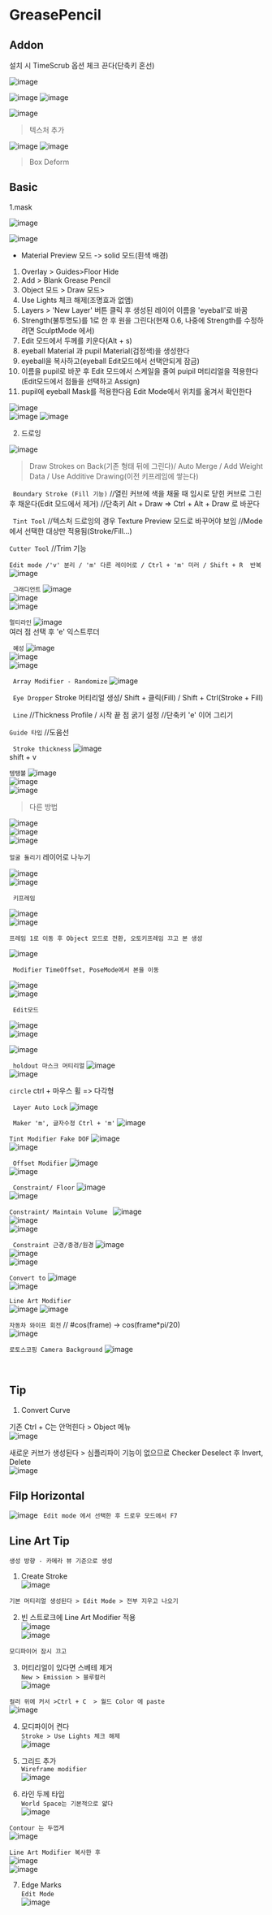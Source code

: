 GreasePencil
==============

Addon
---------
설치 시 TimeScrub 옵션 체크 끈다(단축키 혼선)

![image](https://user-images.githubusercontent.com/30430227/128438995-0aba4100-e048-46a2-bcb2-6d5538b24348.png)

![image](https://user-images.githubusercontent.com/30430227/128439042-0d05f240-8e8f-47f6-b9ad-32ac11863f3b.png)
![image](https://user-images.githubusercontent.com/30430227/128439085-2c7f4e2a-69b5-403a-a22a-dd15307b8a16.png)

![image](https://user-images.githubusercontent.com/30430227/128439128-fb200d56-8c08-4f33-a6cf-cb74233bf55a.png)

> 텍스처 추가

![image](https://user-images.githubusercontent.com/30430227/128440446-b1a2b140-ef9f-419d-890b-f63faffafc9c.png)
![image](https://user-images.githubusercontent.com/30430227/128440669-6a914d2f-f53f-47be-9986-5f29b6fd8bf8.png)

>Box Deform
>


Basic
---------
1.mask

![image](https://user-images.githubusercontent.com/30430227/125914029-d139b2b2-b98a-4c4b-891c-2dd90f1a22f7.png)

![image](https://user-images.githubusercontent.com/30430227/125914155-9c388baf-e7ab-4019-a17d-cbe39ace3b78.png)

* Material Preview 모드 -> solid 모드(흰색 배경)
1. Overlay > Guides>Floor Hide
2. Add > Blank Grease Pencil
3. Object 모드 > Draw 모드>
4. Use Lights 체크 해제(조명효과 없앰)
5. Layers > 'New Layer' 버튼 클릭 후 생성된 레이어 이름을 'eyeball'로 바꿈
6. Strength(불투명도)를 1로 한 후 원을 그린다(현재 0.6, 나중에 Strength를 수정하려면 SculptMode 에서)
7. Edit 모드에서 두께를 키운다(Alt + s)
8. eyeball Material 과 pupil Material(검정색)을 생성한다
9. eyeball을 복사하고(eyeball Edit모드에서 선택안되게 잠금)
10. 이름을 pupil로 바꾼 후 Edit 모드에서 스케일을 줄여 puipil 머티리얼을 적용한다(Edit모드에서 점들을 선택하고 Assign)
11. pupil에 eyeball Mask를 적용한다음 Edit Mode에서 위치를 옮겨서 확인한다

![image](https://user-images.githubusercontent.com/30430227/130421431-d41cb8e3-1630-49ea-90ca-116ce4645e1c.png)  
![image](https://user-images.githubusercontent.com/30430227/130421363-b4881656-509a-4f42-873c-42dc0e0b4a0e.png)
![image](https://user-images.githubusercontent.com/30430227/130421516-01677614-22ba-44c5-8126-0cdf6ec44ebf.png)

2. 드로잉

![image](https://user-images.githubusercontent.com/30430227/127612134-5d9e5ae5-ceb2-4a8d-bc10-b4c2a0173505.png)

> Draw Strokes on Back(기존 형태 뒤에 그린다)/ Auto Merge / Add Weight Data / Use Additive Drawing(이전 키프레임에 쌓는다)

` Boundary Stroke (Fill 기능)`
//열린 커브에 색을 채울 때 임시로 닫힌 커브로 그린 후 채운다(Edit 모드에서 제거)
//단축키 Alt + Draw => Ctrl + Alt + Draw 로 바꾼다

` Tint Tool`
//텍스처 드로잉의 경우 Texture Preview 모드로 바꾸어야 보임
//Mode에서 선택한 대상만 적용됨(Stroke/Fill...)

`Cutter Tool`
//Trim 기능

`Edit mode /'v' 분리 / 'm' 다른 레이어로 / Ctrl + 'm' 미러 / Shift + R  반복`
![image](https://user-images.githubusercontent.com/30430227/127853367-204caaa1-db74-4402-aab0-0155b9727538.png)

` 그래디언트`
![image](https://user-images.githubusercontent.com/30430227/127854060-fcc1546e-11b8-400b-9982-99b2cb5a2db7.png)  
![image](https://user-images.githubusercontent.com/30430227/127854407-3b6ed166-db61-463e-92bf-6c907d70ee04.png)  
![image](https://user-images.githubusercontent.com/30430227/127854016-c080d82f-82b3-4b2e-8deb-41c033ba337d.png)

`멀티라인`
![image](https://user-images.githubusercontent.com/30430227/127855234-b28945bb-fd59-4554-bd6c-6b3ddf347e34.png)  
 여러 점 선택 후 'e' 익스트루더

` 혜성`
![image](https://user-images.githubusercontent.com/30430227/127855867-e85db7fd-234e-46dd-9179-1108f7505f43.png)  
![image](https://user-images.githubusercontent.com/30430227/127855836-9fd2a449-b015-426c-93d9-46f89971987e.png)  
![image](https://user-images.githubusercontent.com/30430227/127855965-d87e7373-e81f-45b0-ae58-3662f7c14774.png)

` Array Modifier - Randomize`
![image](https://user-images.githubusercontent.com/30430227/127859264-99cfb70d-6b88-493d-abdf-1acd4f2d7bc6.png)

` Eye Dropper`
 Stroke 머티리얼 생성/ Shift + 클릭(Fill) / Shift + Ctrl(Stroke + Fill)

` Line`
//Thickness Profile / 시작 끝 점 굵기 설정
//단축키 'e' 이어 그리기

`Guide 타입`
//도움선

` Stroke thickness`
![image](https://user-images.githubusercontent.com/30430227/127641853-690963b6-70a2-4f9d-9c22-1bbf405ec0c2.png)  
 shift + v

`텡탱볼`
![image](https://user-images.githubusercontent.com/30430227/127644242-9e2f87dc-c0da-4edc-8b13-90faa600cf04.png)  
![image](https://user-images.githubusercontent.com/30430227/127643978-bdc518ea-eea6-4ffe-83b1-b1a9b617308c.png)  
![image](https://user-images.githubusercontent.com/30430227/127644049-27a7d98d-a9ea-469c-8681-6c56aac6a0fc.png)

> 다른 방법

![image](https://user-images.githubusercontent.com/30430227/127646421-d39f95e2-f5f0-461f-91e4-2cbcb3c8978c.png)  
![image](https://user-images.githubusercontent.com/30430227/127646734-e5e373e4-5728-4937-a127-431c81b9e0e7.png)  
![image](https://user-images.githubusercontent.com/30430227/127646535-fe6a4326-53b1-4932-af64-d01fd3a14b6f.png)

`얼굴 돌리기`
레이어로 나누기
 
![image](https://user-images.githubusercontent.com/30430227/127789476-8302c628-7dd7-4041-978c-6feee3fb17b9.png)  
![image](https://user-images.githubusercontent.com/30430227/127789483-a062a9ca-0be1-433a-b4a6-0ca815bc9824.png)

` 키프레임`

![image](https://user-images.githubusercontent.com/30430227/127789513-efd74afd-32da-4e58-94ad-93313ef4e946.png)  
![image](https://user-images.githubusercontent.com/30430227/127789520-7fc885ef-d278-47b5-b762-cc8db9db6c33.png)

`프레임 1로 이동 후 Object 모드로 전환, 오토키프레임 끄고 본 생성`

![image](https://user-images.githubusercontent.com/30430227/127789549-d598e8fc-87f6-4534-8956-4aecc980072e.png)  

` Modifier TimeOffset, PoseMode에서 본을 이동`

![image](https://user-images.githubusercontent.com/30430227/127789596-330892db-6f3e-4a65-9811-feb148f241bd.png)  
![image](https://user-images.githubusercontent.com/30430227/127789756-65dfd9ea-17c3-477f-9f3e-6f2d0e8fa39c.png)

` Edit모드`

![image](https://user-images.githubusercontent.com/30430227/127789823-ea280052-6fb1-4267-a84c-5c191fe203a1.png)  
![image](https://user-images.githubusercontent.com/30430227/127790014-d1ca94a0-51a6-4477-9412-c053650ad767.png)  

![image](https://user-images.githubusercontent.com/30430227/127790236-23715820-09d0-4a0b-824d-3ffba2614955.png)

` holdout 마스크 머티리얼`
![image](https://user-images.githubusercontent.com/30430227/127842987-9ed11e99-0fde-481c-88ea-01d9111db4c7.png)  
![image](https://user-images.githubusercontent.com/30430227/127843019-716da9fa-70f0-436e-80aa-323139651f90.png)

` circle `
ctrl + 마우스 휠 => 다각형

` Layer Auto Lock`
![image](https://user-images.githubusercontent.com/30430227/127851954-c7d58c33-3a58-4f02-8aa8-9fe7941a76a1.png)

` Maker 'm', 글자수정 Ctrl + 'm'`
![image](https://user-images.githubusercontent.com/30430227/127942083-8ba49424-4584-495c-a9e6-79f3db32ff58.png)


`Tint Modifier Fake DOF`
![image](https://user-images.githubusercontent.com/30430227/127942672-64c3c04a-afc4-424b-8faa-4a99a43d6b12.png)  
![image](https://user-images.githubusercontent.com/30430227/127942695-66607307-2f24-483a-8109-18771bc7ade3.png)

` Offset Modifier`
![image](https://user-images.githubusercontent.com/30430227/127942750-506a929c-29c0-4f83-ba51-ccf2fa5d30e0.png)  
![image](https://user-images.githubusercontent.com/30430227/127942735-184b3a48-6075-4bf3-b7da-da14c23489ca.png)


` Constraint/ Floor`
![image](https://user-images.githubusercontent.com/30430227/127953747-834a10d3-f583-4edb-a117-86fc3a3c8c22.png)  
![image](https://user-images.githubusercontent.com/30430227/127953766-e167454c-c877-49ae-9b4d-268be528d371.png)

`Constraint/ Maintain Volume `
![image](https://user-images.githubusercontent.com/30430227/127954124-bcd1f76d-54cd-4c7a-af59-c6030d450c72.png)  
![image](https://user-images.githubusercontent.com/30430227/127954083-e6c5d6b1-9e8a-49d5-b693-73645963d11c.png)  
![image](https://user-images.githubusercontent.com/30430227/127954111-6bc2122f-ecbb-4733-8803-04bb40059691.png)

` Constraint 근경/중경/원경`
![image](https://user-images.githubusercontent.com/30430227/127954824-895c29b3-8d5a-4642-83b2-1f072b71c9b6.png)  
![image](https://user-images.githubusercontent.com/30430227/127954836-688dab93-de20-4c18-aed8-d22abb735d52.png)  
![image](https://user-images.githubusercontent.com/30430227/127954851-a576910d-2c65-4e34-854f-318e3484f481.png)

`Convert to`
![image](https://user-images.githubusercontent.com/30430227/127955179-7eae9741-0ef3-4299-84d4-9c6be9ea042b.png)  
![image](https://user-images.githubusercontent.com/30430227/127955148-fd3f6869-a037-498d-856c-5e4abe275046.png)

`Line Art Modifier`  
![image](https://user-images.githubusercontent.com/30430227/134098709-9c76f22f-7d90-430a-862b-da7e9d5aedc9.png)
![image](https://user-images.githubusercontent.com/30430227/134099034-5f549d78-90f8-4e5c-b1ea-3d2820c91788.png)  


`자동차 와이프 회전`
// #cos(frame) -> cos(frame*pi/20)  
![image](https://user-images.githubusercontent.com/30430227/127959774-67560b78-4fc4-4573-8a71-c9375f3e9ed4.png)

`로토스코핑 Camera Background`
![image](https://user-images.githubusercontent.com/30430227/128616610-337c92a5-058e-4b92-9767-03dd986c3530.png)

<br>

Tip
-----
1. Convert Curve

기존 Ctrl + C는 안먹힌다 > Object 메뉴  
![image](https://user-images.githubusercontent.com/30430227/129989694-bbbb5b20-4f56-491a-a5a4-65568dadb014.png)

새로운 커브가 생성된다 > 심플리파이 기능이 없으므로 Checker Deselect 후 Invert, Delete  
![image](https://user-images.githubusercontent.com/30430227/129989804-0235ef7f-f6d6-4a29-ab8a-abf253d13058.png)

Filp Horizontal
--------------------
![image](https://user-images.githubusercontent.com/30430227/130606647-1165434a-328b-459e-ad27-edae006dfb54.png)
` Edit mode 에서 선택한 후 드로우 모드에서 F7`



Line Art Tip
----------------
`생성 방향 - 카메라 뷰 기준으로 생성`  

1. Create Stroke  
![image](https://user-images.githubusercontent.com/30430227/137897981-ba9402d0-62d3-4a20-bfc2-05c0683dacd7.png)  

`기본 머티리얼 생성된다 > Edit Mode > 전부 지우고 나오기`  


2. 빈 스트로크에 Line Art Modifier 적용  
![image](https://user-images.githubusercontent.com/30430227/137899987-c0a28d4b-4c7c-4df6-8910-ab6b8528d93c.png)  
![image](https://user-images.githubusercontent.com/30430227/137900003-de15c483-7b40-43e7-ba7e-d1ba6da5f267.png)  

`모디파이어 잠시 끄고`  


3. 머티리얼이 있다면 스베테 제거  
`New > Emission > 블루컬러`  
![image](https://user-images.githubusercontent.com/30430227/137900410-49e2de6f-df26-49db-93f7-94aca87817ed.png)  

`컬러 위에 커서 >Ctrl + C  > 월드 Color 에 paste`  
![image](https://user-images.githubusercontent.com/30430227/137900663-db753b29-99ad-458c-8ac8-2e510f73621d.png)  



4. 모디파이어 켠다  
`Stroke > Use Lights 체크 해제`  
![image](https://user-images.githubusercontent.com/30430227/137901075-940b8370-79ef-4bea-b978-ea55dbb26c58.png)  


5. 그리드 추가  
`Wireframe modifier`  
![image](https://user-images.githubusercontent.com/30430227/137901767-fc26e845-34a2-460b-ac0d-1fbcf33d9d6f.png)  



6. 라인 두께 타입  
`World Space는 기본적으로 얇다`  
![image](https://user-images.githubusercontent.com/30430227/137902552-4dc53c24-5289-4337-88bd-47d8d0665c9b.png)  

`Contour 는 두껍게`  
![image](https://user-images.githubusercontent.com/30430227/137902648-ebcc9fd9-f78a-4260-a9df-7bf53ec9afa4.png)  


`Line Art Modifier 복사한 후`  
![image](https://user-images.githubusercontent.com/30430227/137902808-dacc0fcf-d7f8-4df5-8504-fc1ac178a809.png)  
![image](https://user-images.githubusercontent.com/30430227/137902874-7e540bc9-95a2-4f95-a4fe-952766c0082d.png)  


7. Edge Marks  
`Edit Mode`  
![image](https://user-images.githubusercontent.com/30430227/137906343-fc8a0f4e-289b-4711-afa9-46f6fc5788d9.png)  







